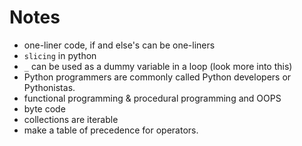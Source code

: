 
# Notes
- one-liner code, if and else's can be one-liners
- `slicing` in python
- `_` can be used as a dummy variable in a loop (look more into this)
- Python programmers are commonly called Python developers or 
  Pythonistas.
- functional programming & procedural programming and OOPS
- byte code
- collections are iterable
- make a table of precedence for operators.